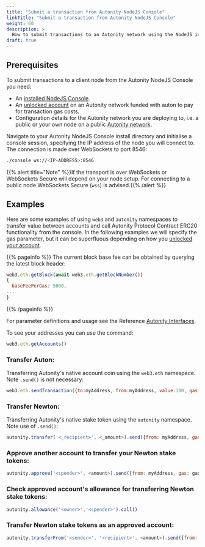 ```yaml
---
title: "Submit a transaction from Autonity NodeJS Console"
linkTitle: "Submit a transaction from Autonity NodeJS Console"
weight: 60
description: >
  How to submit transactions to an Autonity network using the NodeJS interface to the RPC API's
draft: true
---
```


## Prerequisites

To submit transactions to a client node from the Autonity NodeJS Console you need:

- An [installed NodeJS Console](/reference/utility-tools/#installation-1).
- An [unlocked account](/howto/unlock-acct) on an Autonity network funded with auton to pay for transaction gas costs.
- Configuration details for the Autonity network you are deploying to, i.e. a public or your own node on a public [Autonity network](/networks/).

Navigate to your Autonity NodeJS Console install directory  and initialise a console session, specifying the IP address of the node you will connect to. The connection is made over WebSockets to port 8546:
```bash
./console ws://<IP-ADDRESS>:8546
```

{{% alert title="Note" %}}If the transport is over WebSockets or WebSockets Secure will depend on your node setup. For connecting to a public node WebSockets Secure (`wss`) is advised.{{% /alert %}}

## Examples

Here are some examples of using `web3` and `autonity` namespaces to transfer value between accounts and call Autonity Protocol Contract ERC20 functionality from the console. In the following examples we will specify the gas parameter, but it can be superfluous depending on how you [unlocked your account](/howto/unlock-acct).

{{% pageinfo %}}
The current block base fee can be obtained by querying the latest block header:
```javascript
web3.eth.getBlock(await web3.eth.getBlockNumber())
{
  baseFeePerGas: 5000,
...
}
```
{{% /pageinfo %}}

For parameter definitions and usage see the Reference [Autonity Interfaces](/reference/api/).

To see your addresses you can use the command:
```javascript
web3.eth.getAccounts()
```

### Transfer Auton:

Transferring Autonity's native account coin using the `web3.eth` namespace. Note `.send()` is not necessary:

```javascript
web3.eth.sendTransaction({to:myAddress, from:myAddress, value:100, gas: gas})
```

### Transfer Newton:

Transferring Autonity's native stake token using the `autonity` namespace. Note use of `.send()`:

```javascript
autonity.transfer('<_recipient>', <_amount>).send({from: myAddress, gas: gas})
```

### Approve another account to transfer your Newton stake tokens:

```javascript
autonity.approve('<spender>', <amount>).send({from: myAddress, gas: gas})
```

### Check approved account's allowance for transferring Newton stake tokens:

```javascript
autonity.allowance('<owner>','<spender>').call()
```

### Transfer Newton stake tokens as an approved account:

```javascript
autonity.transferFrom('<sender>', '<recipient>', <amount>).send({from: myAddress, gas: gas})
```
